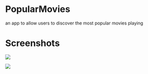 # PopularMovies
an app to allow users to discover the most popular movies playing

# Screenshots

![](https://raw.githubusercontent.com/michaelhuang8192/PopularMovies/master/screenshot_1.jpg)

![](https://raw.githubusercontent.com/michaelhuang8192/PopularMovies/master/screenshot_2.png)
